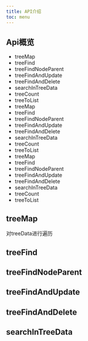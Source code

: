 ```yaml
---
title: API介绍
toc: menu
---
```


## Api概览

- treeMap
- treeFind
- treeFindNodeParent
- treeFindAndUpdate
- treeFindAndDelete
- searchInTreeData
- treeCount
- treeToList
- treeMap
- treeFind
- treeFindNodeParent
- treeFindAndUpdate
- treeFindAndDelete
- searchInTreeData
- treeCount
- treeToList
- treeMap
- treeFind
- treeFindNodeParent
- treeFindAndUpdate
- treeFindAndDelete
- searchInTreeData
- treeCount
- treeToList

## treeMap
对treeData进行遍历





## treeFind



## treeFindNodeParent

## treeFindAndUpdate


## treeFindAndDelete


## searchInTreeData
